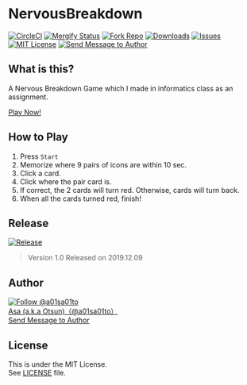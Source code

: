 # NervousBreakdown

[![CircleCI](https://circleci.com/gh/a01sa01to/NervousBreakdown.svg?style=svg)](https://circleci.com/gh/a01sa01to/NervousBreakdown) [![Mergify Status](https://img.shields.io/endpoint.svg?url=https://gh.mergify.io/badges/a01sa01to/NervousBreakdown&style=flat)](https://mergify.io) [![Fork Repo](https://img.shields.io/github/forks/a01sa01to/NervousBreakdown?style=social&maxAge=3600)](https://github.com/a01sa01to/NervousBreakdown/fork) [![Downloads](https://img.shields.io/github/downloads/a01sa01to/NervousBreakdown/total, "Download")](https://github.com/a01sa01to/NervousBreakdown/releases) [![Issues](https://img.shields.io/github/issues/a01sa01to/NervousBreakdown?maxAge=3600, "Issues")](https://github.com/a01sa01to/NervousBreakdown/issues) [![MIT License](https://img.shields.io/github/license/a01sa01to/NervousBreakdown?maxAge=3600, "License")](https://github.com/a01sa01to/NervousBreakdown/blob/master/LICENSE) [![Send Message to Author](https://img.shields.io/static/v1?style=flat&logo=twitter&label=Message&color=1da1f2&link=https%3A%2F%2Ftwitter.com%2Fmessages%2Fcompose%3Frecipient_id%3D4273512934&link=https%3A%2F%2Ftwitter.com%2Fmessages%2Fcompose%3Frecipient_id%3D4273512934&message=%40a01sa01to&maxAge=3600, "Send Message to Author")](https://twitter.com/messages/compose?recipient_id=4273512934)<br>

## What is this?
A Nervous Breakdown Game which I made in informatics class as an assignment.

[Play Now!](https://repos.a01sa01to.com/NervousBreakdown/)

## How to Play
1. Press `Start`
2. Memorize where 9 pairs of icons are within 10 sec.
3. Click a card.
4. Click where the pair card is.
5. If correct, the 2 cards will turn red. Otherwise, cards will turn back.
6. When all the cards turned red, finish!

## Release
[![Release](https://img.shields.io/github/v/release/a01sa01to/NervousBreakdown?label=Latest%20release&maxAge=3600)](https://github.com/a01sa01to/NervousBreakdown/releases)

> Version 1.0 Released on 2019.12.09


## Author
[![Follow @a01sa01to](https://img.shields.io/twitter/follow/a01sa01to?label=Follow&style=social&maxAge=3600, "Follow")](https://twitter.com/intent/follow?screen_name=a01sa01to)<br>
[Asa (a.k.a Otsun)（@a01sa01to）](https://twitter.com/a01sa01to)<br>
[Send Message to Author](https://twitter.com/messages/compose?recipient_id=4273512934)

## License

This is under the MIT License.<br>
See [LICENSE](https://github.com/a01sa01to/NervousBreakdown/blob/master/LICENSE) file.
